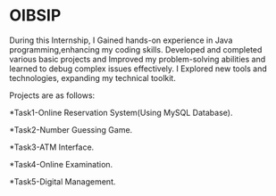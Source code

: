 # OIBSIP
During this Internship, I Gained hands-on experience in Java programming,enhancing my coding skills.
Developed and completed various basic projects and Improved my problem-solving abilities and learned to debug complex issues effectively.
I Explored new tools and technologies, expanding my technical toolkit.

Projects are as follows:

*Task1-Online Reservation System(Using MySQL Database).

*Task2-Number Guessing Game.

*Task3-ATM Interface.

*Task4-Online Examination.

*Task5-Digital Management.
